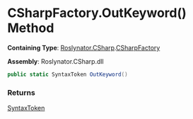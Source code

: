 # CSharpFactory\.OutKeyword\(\) Method

**Containing Type**: [Roslynator.CSharp](../../README.md)\.[CSharpFactory](../README.md)

**Assembly**: Roslynator\.CSharp\.dll

```csharp
public static SyntaxToken OutKeyword()
```

### Returns

[SyntaxToken](https://docs.microsoft.com/en-us/dotnet/api/microsoft.codeanalysis.syntaxtoken)

